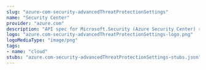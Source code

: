 ```yaml
---
slug: "azure-com-security-advancedThreatProtectionSettings"
name: "Security Center"
provider: "azure.com"
description: "API spec for Microsoft.Security (Azure Security Center) resource provider"
logo: "azure.com-security-advancedThreatProtectionSettings-logo.png"
logoMediaType: "image/png"
tags:
- name: "cloud"
stubs: "azure.com-security-advancedThreatProtectionSettings-stubs.json"
---
```

